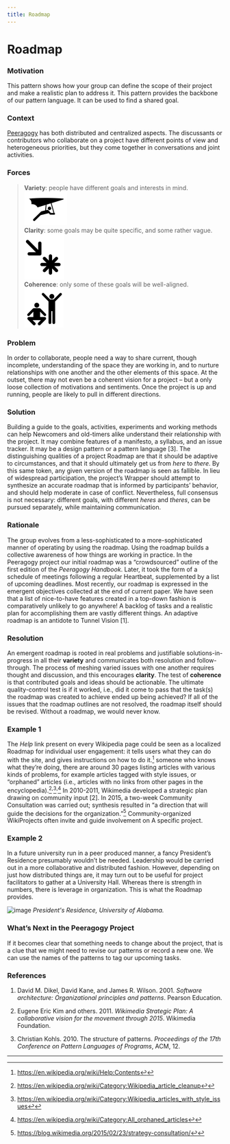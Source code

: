 ```yaml
---
title: Roadmap
---
```


Roadmap 
=======

### Motivation 

This pattern shows how your group can define the scope of their project
and make a realistic plan to address it. This pattern provides the
backbone of our pattern language. It can be used to find a shared goal.

### Context 

[Peeragogy](http://peeragogy.github.io/pattern-peeragogy.html) has
both distributed and centralized aspects. The discussants or
contributors who collaborate on a project have different points of
view and heterogeneous priorities, but they come together in
conversations and joint activities.

### Forces 

>  **Variety**: people have different goals and interests in mind.         ![image](https://raw.githubusercontent.com/Peeragogy/Peeragogy.github.io/master/images/variety.png)  
>  **Clarity**: some goals may be quite specific, and some rather vague.   ![image](https://raw.githubusercontent.com/Peeragogy/Peeragogy.github.io/master/images/clarity.png)  
>  **Coherence**: only some of these goals will be well-aligned.           ![image](https://raw.githubusercontent.com/Peeragogy/Peeragogy.github.io/master/images/coherence.png)

### Problem 

In order to collaborate, people need a way to share current, though
incomplete, understanding of the space they are working in, and to
nurture relationships with one another and the other elements of this
space. At the outset, there may not even be a coherent vision for a
project – but a only loose collection of motivations and sentiments.
Once the project is up and running, people are likely to pull in
different directions.

### Solution 

Building a guide to the goals, activities, experiments and working
methods can help <span><span>Newcomers</span></span> and old-timers
alike understand their relationship with the project. It may combine
features of a manifesto, a syllabus, and an issue tracker. It may be a
design pattern or a pattern language <span
class="citation">\[3\]</span>. The distinguishing qualities of a project
Roadmap are that it should be adaptive to
circumstances, and that it should ultimately get us from *here* to
*there*. By this same token, any given version of the roadmap is seen as
fallible. In lieu of widespread participation, the project’s
<span><span>Wrapper</span></span> should attempt to synthesize an
accurate roadmap that is informed by participants’ behavior, and should
help moderate in case of conflict. Nevertheless, full consensus is not
necessary: different goals, with different *heres* and *theres*, can be
pursued separately, while maintaining communication.

### Rationale 

The group evolves from a less-sophisticated to a more-sophisticated
manner of operating by using the roadmap. Using the roadmap builds a
collective awareness of how things are working in practice. In the
Peeragogy project our initial roadmap was a “crowdsourced” outline of
the first edition of the *Peeragogy Handbook*. Later, it took the form
of a schedule of meetings following a regular
<span><span>Heartbeat</span></span>, supplemented by a list of upcoming
deadlines. Most recently, our roadmap is expressed in the emergent
objectives collected at the end of current paper. We have seen that a
list of nice-to-have features created in a top-down fashion is
comparatively unlikely to go anywhere! A backlog of tasks and a
realistic plan for accomplishing them are vastly different things. An
adaptive roadmap is an antidote to <span><span>Tunnel
Vision</span></span> <span class="citation">\[1\]</span>.

### Resolution 

An emergent roadmap is rooted in real problems and justifiable
solutions-in-progress in all their **variety** and communicates both
resolution and follow-through. The process of meshing varied issues with
one another requires thought and discussion, and this encourages
**clarity**. The test of **coherence** is that contributed goals and
ideas should be actionable. The ultimate quality-control test is if it
worked, i.e., did it come to pass that the task(s) the roadmap was
created to achieve ended up being achieved? If all of the issues that
the roadmap outlines are not resolved, the roadmap itself should be
revised. Without a roadmap, we would never know.

### Example 1 

The *Help* link present on every Wikipedia page could be seen as a
localized <span><span>Roadmap</span></span> for individual user
engagement: it tells users what they can do with the site, and gives
instructions on how to do it.[^fn1]
someone who knows what they’re doing, there are around 30 pages listing
articles with various kinds of problems, for example articles tagged
with style issues, or “orphaned” articles (i.e., articles with no links
from other pages in the encyclopedia).[^fn2]<sup>,</sup>[^fn3]<sup>,</sup>[^fn4]
In 2010-2011, Wikimedia developed a strategic plan drawing
on community input <span class="citation">\[2\]</span>. In 2015, a
two-week Community Consultation was carried out; synthesis resulted in
“a direction that will guide the decisions for the organization.”[^fn5]
Community-organized WikiProjects often invite and guide involvement on
<span><span>A specific project</span></span>.

### Example 2 

In a future university run in a peer produced manner, a fancy
President’s Residence presumably wouldn’t be needed.  Leadership would be carried out in a more
collaborative and distributed fashion. However, depending on just how
distributed things are, it may turn out to be useful for project
facilitators to gather at a University Hall. Whereas there is strength
in numbers, there is leverage in organization. This is what the
<span><span>Roadmap</span></span> provides.

![image](https://raw.githubusercontent.com/Peeragogy/Peeragogy.github.io/master/images/alabama-gray.jpg)
*President's Residence, University of Alabama.*

### What’s Next in the Peeragogy Project

If it becomes clear that something needs to change about the project,
that is a clue that we might need to revise our patterns or record a new
one. We can use the names of the patterns to tag our upcoming tasks.

### References

1. David M. Dikel, David Kane, and James R. Wilson. 2001. *Software architecture: Organizational principles and patterns*. Pearson Education.

2. Eugene Eric Kim and others. 2011. *Wikimedia Strategic Plan: A collaborative vision for the movement through 2015*. Wikimedia Foundation.

3. Christian Kohls. 2010. The structure of patterns. *Proceedings of the 17th Conference on Pattern Languages of Programs*, ACM, 12.

------------------------------------------------------------------------

[^fn1]: <https://en.wikipedia.org/wiki/Help:Contents>[↩](#fnref1)

[^fn2]: <https://en.wikipedia.org/wiki/Category:Wikipedia_article_cleanup>[↩](#fnref2)

[^fn3]: <https://en.wikipedia.org/wiki/Category:Wikipedia_articles_with_style_issues>[↩](#fnref3)

[^fn4]: <https://en.wikipedia.org/wiki/Category:All_orphaned_articles>[↩](#fnref4)

[^fn5]: <https://blog.wikimedia.org/2015/02/23/strategy-consultation/>[↩](#fnref5)

[^fn6]: <https://blog.wikimedia.org/2015/08/27/strategy-potential-mobile-multimedia-translation/>

